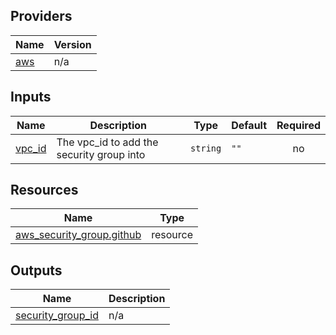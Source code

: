 <!-- BEGIN_TF_DOCS -->

## Providers

| Name | Version |
|------|---------|
| <a name="provider_aws"></a> [aws](#provider\_aws) | n/a |
## Inputs

| Name | Description | Type | Default | Required |
|------|-------------|------|---------|:--------:|
| <a name="input_vpc_id"></a> [vpc\_id](#input\_vpc\_id) | The vpc\_id to add the security group into | `string` | `""` | no |
## Resources

| Name | Type |
|------|------|
| [aws_security_group.github](https://registry.terraform.io/providers/hashicorp/aws/latest/docs/resources/security_group) | resource |
## Outputs

| Name | Description |
|------|-------------|
| <a name="output_security_group_id"></a> [security\_group\_id](#output\_security\_group\_id) | n/a |
<!-- END_TF_DOCS -->